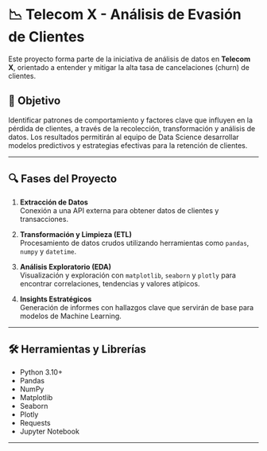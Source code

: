 # 📉 Telecom X - Análisis de Evasión de Clientes

Este proyecto forma parte de la iniciativa de análisis de datos en **Telecom X**, orientado a entender y mitigar la alta tasa de cancelaciones (churn) de clientes.

## 🎯 Objetivo

Identificar patrones de comportamiento y factores clave que influyen en la pérdida de clientes, a través de la recolección, transformación y análisis de datos. Los resultados permitirán al equipo de Data Science desarrollar modelos predictivos y estrategias efectivas para la retención de clientes.

---

## 🔍 Fases del Proyecto

1. **Extracción de Datos**  
   Conexión a una API externa para obtener datos de clientes y transacciones.

2. **Transformación y Limpieza (ETL)**  
   Procesamiento de datos crudos utilizando herramientas como `pandas`, `numpy` y `datetime`.

3. **Análisis Exploratorio (EDA)**  
   Visualización y exploración con `matplotlib`, `seaborn` y `plotly` para encontrar correlaciones, tendencias y valores atípicos.

4. **Insights Estratégicos**  
   Generación de informes con hallazgos clave que servirán de base para modelos de Machine Learning.

---

## 🛠️ Herramientas y Librerías

- Python 3.10+
- Pandas
- NumPy
- Matplotlib
- Seaborn
- Plotly
- Requests
- Jupyter Notebook

---

